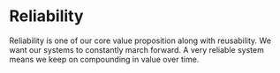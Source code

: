 # Reliability

Reliability is one of our core value proposition along with reusability. We want our systems to constantly march forward. A very reliable system means we keep on compounding in value over time. 